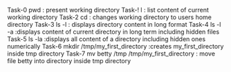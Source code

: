 Task-0    pwd : present working directory
Task-!    l : list content of current working directory
Task-2    cd : changes working directory to users home directory
Task-3    ls -l : displays directory content in long format
Task-4    ls -l -a :displays content of current directory in long term including hidden files
Task-5    ls -la  :displays all content of a directory including hidden ones numerically
Task-6    mkdir /tmp/my_first_directory :creates my_first_directory inside tmp directory
Task-7    mv betty /tmp /tmp/my_first_directory : move file betty into directory inside tmp directory

